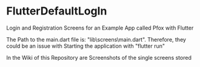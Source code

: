 # FlutterDefaultLogIn
Login and Registration Screens for an Example App called Pfox with Flutter

The Path to the main.dart file is: "lib\screens\main.dart". Therefore, they could be an issue with Starting the application with "flutter run"

In the Wiki of this Repository are Screenshots of the single screens stored
